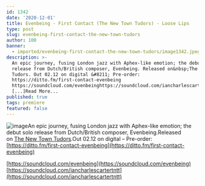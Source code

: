 ```yaml
---
id: 1342
date: '2020-12-01'
title: Evenbeing - First Contact (The New Town Tudors) - Loose Lips
type: post
slug: evenbeing-first-contact-the-new-town-tudors
author: 100
banner:
  - imported/evenbeing-first-contact-the-new-town-tudors/image1342.jpeg
description: >-
  An epic journey, fusing London jazz with Aphex-like emotion; the debut solo
  release from Dutch/British composer, Evenbeing. Released on&nbsp;The New Town
  Tudors. Out 02.12 on digital &#8211; Pre-order:
  https://ditto.fm/first-contact-evenbeing
  https://soundcloud.com/evenbeinghttps://soundcloud.com/iancharlescartertntt
  [...]Read More...
published: true
tags: premiere
featured: false
---
```

![image](../imported/evenbeing-first-contact-the-new-town-tudors/image1342.jpeg)An epic journey, fusing London jazz with Aphex-like emotion; the debut solo release from Dutch/British composer, Evenbeing.Released on [The New Town Tudors](https://www.facebook.com/thenewtowntudors/).Out 02.12 on digital – Pre-order: [](https://slipperysounds.bandcamp.com/album/ss003-equus-rehd-raw-uncut)[](https://ditto.fm/first-contact-evenbeing)[https://ditto.fm/first-contact-evenbeing](https://ditto.fm/first-contact-evenbeing)

[https://soundcloud.com/evenbeing](https://soundcloud.com/evenbeing)  
[https://soundcloud.com/iancharlescartertntt](https://soundcloud.com/iancharlescartertntt)